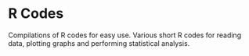 # R Codes
Compilations of R codes for easy use.
Various short R codes for reading data, plotting graphs and performing statistical analysis.
